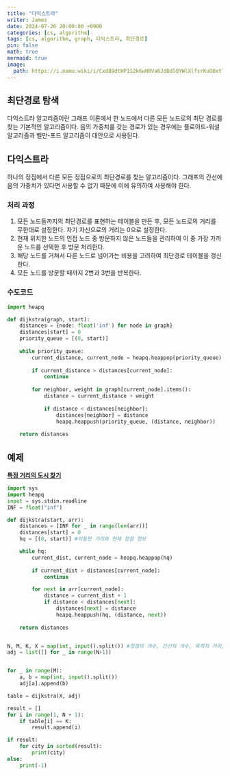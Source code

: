 ```yaml
---
title: "다익스트라"
writer: James
date: 2024-07-26 20:00:00 +0900
categories: [cs, algorithm]
tags: [cs, algorithm, graph, 다익스트라, 최단경로]
pin: false
math: true
mermaid: true
image:
  path: https://i.namu.wiki/i/Cxd89dtHP1S2k6wH0Va6JdBdlQYWlXlfsrKuO0xtTYmyHcLfojNkLmnw_36eXOYAMSMX2AxfN9cz76Rxvcq8-w.gif
---
```


## 최단경로 탐색  

다익스트라 알고리즘이란 그래프 이론에서 한 노드에서 다른 모든 노드로의 최단 경로를 찾는 기본적인 알고리즘이다. 음의 가중치를 갖는 경로가 있는 경우에는 플로이드-워셜 알고리즘과 벨만-포드 알고리즘이 대안으로 사용된다.  

## 다익스트라  

하나의 정점에서 다른 모든 정점으로의 최단경로를 찾는 알고리즘이다. 그래프의 간선에 음의 가중치가 있다면 사용할 수 없기 때문에 이에 유의하여 사용해야 한다.  

### 처리 과정

1. 모든 노드들까지의 최단경로를 표현하는 테이블을 만든 후, 모든 노드로의 거리를 무한대로 설정한다. 자기 자신으로의 거리는 0으로 설정한다.  
2. 현재 위치한 노드의 인접 노드 중 방문하지 않은 노드들을 관리하여 이 중 가장 가까운 노드를 선택한 후 방문 처리한다.  
3. 해당 노드를 거쳐서 다른 노드로 넘어가는 비용을 고려하여 최단경로 테이블을 갱신한다.  
4. 모든 노드를 방문할 때까지 2번과 3번을 반복한다.  

### 수도코드  

```python
import heapq

def dijkstra(graph, start):
    distances = {node: float('inf') for node in graph}
    distances[start] = 0
    priority_queue = [(0, start)]
    
    while priority_queue:
        current_distance, current_node = heapq.heappop(priority_queue)
        
        if current_distance > distances[current_node]:
            continue
        
        for neighbor, weight in graph[current_node].items():
            distance = current_distance + weight
            
            if distance < distances[neighbor]:
                distances[neighbor] = distance
                heapq.heappush(priority_queue, (distance, neighbor))
    
    return distances
```  

## 예제  

[**특정 거리의 도시 찾기**](https://www.acmicpc.net/problem/18352)  

```python
import sys
import heapq
input = sys.stdin.readline
INF = float("inf")

def dijkstra(start, arr):
    distances = [INF for _ in range(len(arr))]
    distances[start] = 0 
    hq = [(0, start)] #이동한 거리와 현재 정점 정보

    while hq: 
        current_dist, current_node = heapq.heappop(hq)
        
        if current_dist > distances[current_node]:
            continue  

        for next in arr[current_node]:
            distance = current_dist + 1
            if distance < distances[next]:
                distances[next] = distance
                heapq.heappush(hq, (distance, next))
    
    return distances


N, M, K, X = map(int, input().split()) #정점의 개수, 간선의 개수, 목적지 거리, 출발지점  
adj = list([] for _ in range(N+1))


for _ in range(M):
    a, b = map(int, input().split())
    adj[a].append(b)

table = dijkstra(X, adj)

result = []
for i in range(1, N + 1): 
    if table[i] == K:
        result.append(i)

if result:
    for city in sorted(result):
        print(city)
else:
    print(-1)
```